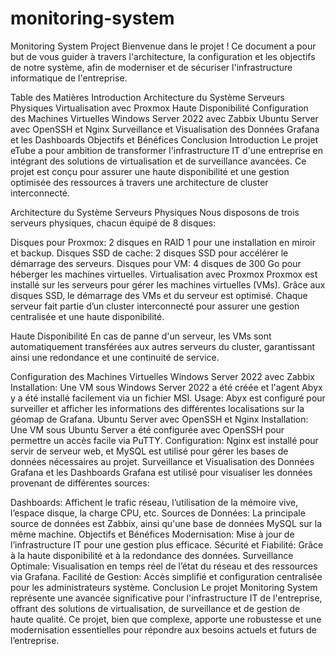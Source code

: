 # monitoring-system
Monitoring System Project
Bienvenue dans le projet ! Ce document a pour but de vous guider à travers l'architecture, la configuration et les objectifs de notre système, afin de moderniser et de sécuriser l'infrastructure informatique de l'entreprise.

Table des Matières
Introduction
Architecture du Système
Serveurs Physiques
Virtualisation avec Proxmox
Haute Disponibilité
Configuration des Machines Virtuelles
Windows Server 2022 avec Zabbix
Ubuntu Server avec OpenSSH et Nginx
Surveillance et Visualisation des Données
Grafana et les Dashboards
Objectifs et Bénéfices
Conclusion
Introduction
Le projet eTube a pour ambition de transformer l'infrastructure IT d'une entreprise en intégrant des solutions de virtualisation et de surveillance avancées. Ce projet est conçu pour assurer une haute disponibilité et une gestion optimisée des ressources à travers une architecture de cluster interconnecté.

Architecture du Système
Serveurs Physiques
Nous disposons de trois serveurs physiques, chacun équipé de 8 disques:

Disques pour Proxmox: 2 disques en RAID 1 pour une installation en miroir et backup.
Disques SSD de cache: 2 disques SSD pour accélérer le démarrage des serveurs.
Disques pour VM: 4 disques de 300 Go pour héberger les machines virtuelles.
Virtualisation avec Proxmox
Proxmox est installé sur les serveurs pour gérer les machines virtuelles (VMs). Grâce aux disques SSD, le démarrage des VMs et du serveur est optimisé. Chaque serveur fait partie d’un cluster interconnecté pour assurer une gestion centralisée et une haute disponibilité.

Haute Disponibilité
En cas de panne d'un serveur, les VMs sont automatiquement transférées aux autres serveurs du cluster, garantissant ainsi une redondance et une continuité de service.

Configuration des Machines Virtuelles
Windows Server 2022 avec Zabbix
Installation: Une VM sous Windows Server 2022 a été créée et l'agent Abyx y a été installé facilement via un fichier MSI.
Usage: Abyx est configuré pour surveiller et afficher les informations des différentes localisations sur la géomap de Grafana.
Ubuntu Server avec OpenSSH et Nginx
Installation: Une VM sous Ubuntu Server a été configurée avec OpenSSH pour permettre un accès facile via PuTTY.
Configuration: Nginx est installé pour servir de serveur web, et MySQL est utilisé pour gérer les bases de données nécessaires au projet.
Surveillance et Visualisation des Données
Grafana et les Dashboards
Grafana est utilisé pour visualiser les données provenant de différentes sources:

Dashboards: Affichent le trafic réseau, l’utilisation de la mémoire vive, l’espace disque, la charge CPU, etc.
Sources de Données: La principale source de données est Zabbix, ainsi qu'une base de données MySQL sur la même machine.
Objectifs et Bénéfices
Modernisation: Mise à jour de l’infrastructure IT pour une gestion plus efficace.
Sécurité et Fiabilité: Grâce à la haute disponibilité et à la redondance des données.
Surveillance Optimale: Visualisation en temps réel de l’état du réseau et des ressources via Grafana.
Facilité de Gestion: Accès simplifié et configuration centralisée pour les administrateurs système.
Conclusion
Le projet Monitoring System représente une avancée significative pour l'infrastructure IT de l'entreprise, offrant des solutions de virtualisation, de surveillance et de gestion de haute qualité. Ce projet, bien que complexe, apporte une robustesse et une modernisation essentielles pour répondre aux besoins actuels et futurs de l’entreprise.
